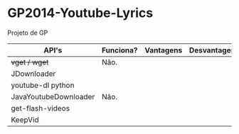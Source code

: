 GP2014-Youtube-Lyrics
=====================

Projeto de GP

| API's                 | Funciona? | Vantagens | Desvantagens | URL                 |
|-----------------------|-----------|-----------|--------------|---------------------|
| ~~vget / wget~~       | Não.      |           |              |                     |
| JDownloader           |           |           |              |                     |
| youtube-dl python     |           |           |              |                     |
| JavaYoutubeDownloader | Não.      |           |              |                     |
| get-flash-videos      |           |           |              |                     |
| KeepVid               |           |           |              | http://keepvid.com/ |
